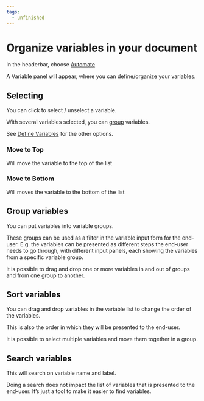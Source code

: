 ```yaml
---
tags:
  - unfinished
---
```


# Organize variables in your document


In the headerbar, choose [Automate](/GraFx_studio/headerbar/)

A Variable panel will appear, where you can define/organize your variables.

## Selecting

You can click to select / unselect a variable.

With several variables selected, you can [group](#group-variables) variables.

See [Define Variables](/GraFx_studio/how_to/define_variables/) for the other options.

### Move to Top 

Will move the variable to the top of the list

### Move to Bottom 

Will moves the variable to the bottom of the list

## Group variables

You can put variables into variable groups. 

These groups can be used as a filter in the variable input form for the end-user. E.g. the variables can be presented as different steps the end-user needs to go through, with different input panels, each showing the variables from a specific variable group.

It is possible to drag and drop one or more variables in and out of groups and from one group to another.

## Sort variables

You can drag and drop variables in the variable list to change the order of the variables.

This is also the order in which they will be presented to the end-user.

It is possible to select multiple variables and move them together in a group.

## Search variables

This will search on variable name and label.

Doing a search does not impact the list of variables that is presented to the end-user. It’s just a tool to make it easier to find variables.